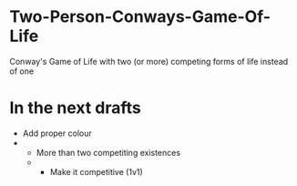 # Two-Person-Conways-Game-Of-Life 
Conway's Game of Life with two (or more) competing forms of life instead of one  
# In the next drafts 
- Add proper colour
- - More than two competiting existences
  - - Make it competitive (1v1)
